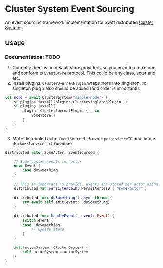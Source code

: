 # Cluster System Event Sourcing

An event sourcing framework implementation for Swift distributed [Cluster System](https://github.com/apple/swift-distributed-actors).

## Usage

### Documentation: TODO

1. Currently there is no default store providers, so you need to create one and conform to `EventStore` protocol. This could be any class, actor and etc.
2. Install plugins. `ClusterJournalPlugin` wraps store into singleton, so singleton plugin also should be added (and order is important!).
```swift
let node = await ClusterSystem("simple-node") {
    $0.plugins.install(plugin: ClusterSingletonPlugin())
    $0.plugins.install(
        plugin: ClusterJournalPlugin { _ in
            SomeStore()
        }
    )
}
```

3. Make distributed actor `EventSourced`. Provide `persistenceID` and define the `handleEvent(_:)` function:
```swift
distributed actor SomeActor: EventSourced {

    // Some custom events for actor
    enum Event {
        case doSomething 
    }
    
    // This is important to provide, events are stored per actor using persistenceID
    distributed var persistenceID: PersistenceID { "some-actor" }
    
    distributed func doSomething() async throws {
        try await self.emit(event: .doSomething)
    }
    
    distributed func handleEvent(_ event: Event) { 
        switch event {
        case .doSomething:
            // update state
        }
    }
    
    init(actorSystem: ClusterSystem) {
        self.actorSystem = actorSystem
    }
}
```
